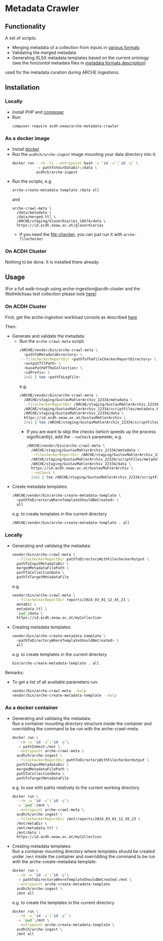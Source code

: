 ﻿# Metadata Crawler

## Functionality

A set of scripts:

* Merging metadata of a collection from inputs in [various formats](docs/metadata_formats.md)
* Validating the merged metadata
* Generating XLSX metadata templates based on the current ontology 
  (see the _horizontal_ metadata files in [metadata formats description](docs/metadata_formats.md#horizontal-metadata-file))

used for the metadata curation during ARCHE ingestions.

## Installation

### Locally

* Install PHP and [composer](https://getcomposer.org/)
* Run:
  ```bash
  composer require acdh-oeaw/arche-metadata-crawler
  ```

### As a docker image

* Install [docker](https://www.docker.com/).
* Run the `acdhch/arche-ingest` image mounting your data directory into it:
  ```bash
  docker run --rm -ti --entrypoint bash -u `id -u`:`id -g` \
             -v pathToYourDataDir:/data \
             acdhch/arche-ingest
  ```
* Run the scripts, e.g.
  ```bash
  arche-create-metadata-template /data all
  ```
  and
  ```
  arche-crawl-meta \
    /data/metadata \
    /data/merged.ttl \
    /ARCHE/staging/GlaserDiaries_16674/data \
    https://id.acdh.oeaw.ac.at/glaserdiaries
  ```
  * if you need the [file-checker](https://github.com/acdh-oeaw/repo-file-checker),
    you can just run it with `arche-filechecker`

### On ACDH Cluster

Nothing to be done. It is installed there already.

## Usage

(For a full walk-trough using arche-ingestion@acdh-cluster and the Wollmilchsau test collection
please look [here](docs/walktrough.md))

### On ACDH Cluster

First, get the arche-ingestion workload console as described [here](https://github.com/acdh-oeaw/arche-ingest/blob/master/docs/acdh-cluster.md)

Then:

* Generate and validate the metadata:
  * Run the `arche-crawl-meta` script:
    ```bash
    /ARCHE/vendor/bin/arche-crawl-meta \
      <pathToMetadataDirectory> \
     --filecheckerReportDir <pathToTheFileCheckerReportDirectory> \
      <outputTtlPath> \
      <basePathOfTheCollection> \
      <idPrefix> \
      2>&1 | tee <pathToLogFile>
    ```
    e.g.
    ```bash
    /ARCHE/vendor/bin/arche-crawl-meta \
      /ARCHE/staging/GustavMahlerArchiv_22334/metadata \
      --filecheckerReportDir /ARCHE/staging/GustavMahlerArchiv_22334/checkReports/2024_04_08_09_19_24 \
      /ARCHE/staging/GustavMahlerArchiv_22334/scriptFiles/metadata.ttl \
      /ARCHE/staging/GustavMahlerArchiv_22334/data \
      https://id.acdh.oeaw.ac.at/GustavMahlerArchiv \
      2>&1 | tee /ARCHE/staging/GustavMahlerArchiv_22334/scriptFiles/metadata.log
    ```
    * If you are want to skip the checks (which speeds up the process significantly), add the `--noCheck` parameter, e.g.
      ```bash
      /ARCHE/vendor/bin/arche-crawl-meta \
        /ARCHE/staging/GustavMahlerArchiv_22334/metadata \
        --filecheckerReportDir /ARCHE/staging/GustavMahlerArchiv_22334/checkReports/2024_04_08_09_19_24 \
        /ARCHE/staging/GustavMahlerArchiv_22334/scriptFiles/metadata.ttl \
        /ARCHE/staging/GustavMahlerArchiv_22334/data \
        https://id.acdh.oeaw.ac.at/GustavMahlerArchiv \
        --noCheck \
        2>&1 | tee /ARCHE/staging/GustavMahlerArchiv_22334/scriptFiles/metadata.log

      ```
* Create metadata templates:
  ```bash
  /ARCHE/vendor/bin/arche-create-metadata-template \
    <pathToDirectoryWhereTemplateShouldBeCreated> \
    all
  ```
  e.g. to create templates in the current directory
  ```bash
  /ARCHE/vendor/bin/arche-create-metadata-template . all
  ```

### Locally

* Generating and validaing the metadata:
  ```bash
  vendor/bin/arche-crawl-meta \
    --filecheckerReportDir pathToDirectoryWithFilecheckerOutput \
    pathToInputMetadataDir \
    mergedMetadataFilePath \
    pathToCollectionData \
    pathToTargetMetadataFile
  ```
  e.g.
  ```bash
  vendor/bin/arche-crawl-meta \
    --filecheckerReportDir reports/2024_03_01_12_45_23 \
    metaDir \
    metadata.ttl \
    `pwd`/data \
    https://id.acdh.oeaw.ac.at/myCollection
  ```
* Creating metadata templates:
  ```bash
  vendor/bin/arche-create-metadata-template \
    <pathToDirectoryWhereTemplateShouldBeCreated> \
    all
  ```
  e.g. to create templates in the current directory
  ```bash
  bin/arche-create-metadata-template . all
  ```

Remarks:

* To get a list of all available parameters run:
  ```bash
  vendor/bin/arche-crawl-meta --help
  vendor/bin/arche-create-metadata-template --help
  ```

### As a docker container

* Generating and validaing the metadata:  
  Run a container mounting directory structure inside the container 
  and overridding the command to be run with the arche-crawl-meta:
  ```bash
  docker run \
    --rm -u `id -u`:`id -g`\
    -v pathInHost:/mnt \
    --entrypoint arche-crawl-meta \
    acdhch/arche-ingest \
    --filecheckerReportDir pathToDirectoryWithFilecheckerOutput \
    pathToInputMetadataDir \
    mergedMetadataFilePath \
    pathToCollectionData \
    pathToTargetMetadataFile
  ```
  e.g. to use with pahts relatively to the current working directory
  ```bash
  docker run \
    --rm -u `id -u`:`id -g`\
    -v `pwd`:/mnt \
    --entrypoint arche-crawl-meta \
    acdhch/arche-ingest \
    --filecheckerReportDir /mnt/reports/2024_03_01_12_45_23 \
    /mnt/metaDir \
    /mnt/metadata.ttl \
    /mnt/data \
    https://id.acdh.oeaw.ac.at/myCollection
  ```
* Creating metadata templates:  
  Run a container mounting directory where templates should be created under `/mnt` inside the container 
  and overridding the command to be run with the arche-create-metadata-template:
  ```bash
  docker run \
    --rm -u `id -u`:`id -g`\
    -v pathToDirectoryWhereTemplateShouldBeCreated:/mnt \
    --entrypoint arche-create-metadata-template
    acdhch/arche-ingest \
    /mnt all
  ```
  e.g. to create the templates in the current directory
  ```bash
  docker run \
    --rm -u `id -u`:`id -g` \
    -v `pwd`:/mnt \
    --entrypoint arche-create-metadata-template \
    acdhch/arche-ingest \
    /mnt all
  ```
